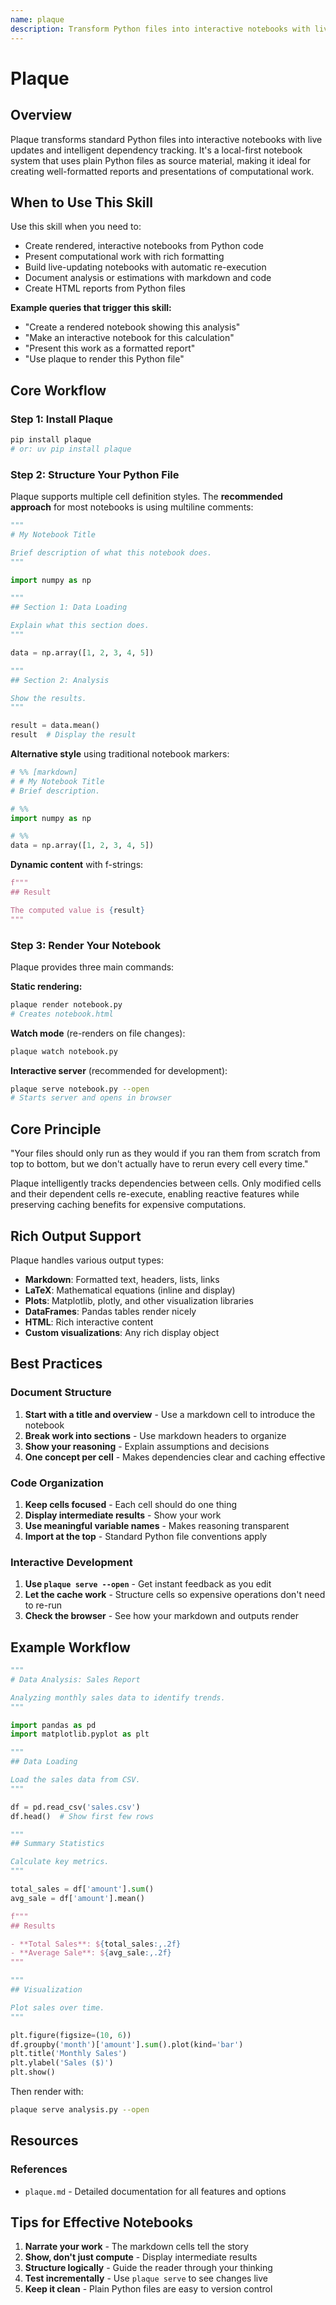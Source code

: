 ```yaml
---
name: plaque
description: Transform Python files into interactive notebooks with live updates. This skill should be used when you need to create rendered, interactive notebooks from Python code, or when you need to document and present computational work with rich formatting, live updates, and intelligent dependency tracking.
---
```


# Plaque

## Overview

Plaque transforms standard Python files into interactive notebooks with live updates and intelligent dependency tracking. It's a local-first notebook system that uses plain Python files as source material, making it ideal for creating well-formatted reports and presentations of computational work.

## When to Use This Skill

Use this skill when you need to:
- Create rendered, interactive notebooks from Python code
- Present computational work with rich formatting
- Build live-updating notebooks with automatic re-execution
- Document analysis or estimations with markdown and code
- Create HTML reports from Python files

**Example queries that trigger this skill:**
- "Create a rendered notebook showing this analysis"
- "Make an interactive notebook for this calculation"
- "Present this work as a formatted report"
- "Use plaque to render this Python file"

## Core Workflow

### Step 1: Install Plaque

```bash
pip install plaque
# or: uv pip install plaque
```

### Step 2: Structure Your Python File

Plaque supports multiple cell definition styles. The **recommended approach** for most notebooks is using multiline comments:

```python
"""
# My Notebook Title

Brief description of what this notebook does.
"""

import numpy as np

"""
## Section 1: Data Loading

Explain what this section does.
"""

data = np.array([1, 2, 3, 4, 5])

"""
## Section 2: Analysis

Show the results.
"""

result = data.mean()
result  # Display the result
```

**Alternative style** using traditional notebook markers:

```python
# %% [markdown]
# # My Notebook Title
# Brief description.

# %%
import numpy as np

# %%
data = np.array([1, 2, 3, 4, 5])
```

**Dynamic content** with f-strings:

```python
f"""
## Result

The computed value is {result}
"""
```

### Step 3: Render Your Notebook

Plaque provides three main commands:

**Static rendering:**
```bash
plaque render notebook.py
# Creates notebook.html
```

**Watch mode** (re-renders on file changes):
```bash
plaque watch notebook.py
```

**Interactive server** (recommended for development):
```bash
plaque serve notebook.py --open
# Starts server and opens in browser
```

## Core Principle

"Your files should only run as they would if you ran them from scratch from top to bottom, but we don't actually have to rerun every cell every time."

Plaque intelligently tracks dependencies between cells. Only modified cells and their dependent cells re-execute, enabling reactive features while preserving caching benefits for expensive computations.

## Rich Output Support

Plaque handles various output types:
- **Markdown**: Formatted text, headers, lists, links
- **LaTeX**: Mathematical equations (inline and display)
- **Plots**: Matplotlib, plotly, and other visualization libraries
- **DataFrames**: Pandas tables render nicely
- **HTML**: Rich interactive content
- **Custom visualizations**: Any rich display object

## Best Practices

### Document Structure
1. **Start with a title and overview** - Use a markdown cell to introduce the notebook
2. **Break work into sections** - Use markdown headers to organize
3. **Show your reasoning** - Explain assumptions and decisions
4. **One concept per cell** - Makes dependencies clear and caching effective

### Code Organization
1. **Keep cells focused** - Each cell should do one thing
2. **Display intermediate results** - Show your work
3. **Use meaningful variable names** - Makes reasoning transparent
4. **Import at the top** - Standard Python file conventions apply

### Interactive Development
1. **Use `plaque serve --open`** - Get instant feedback as you edit
2. **Let the cache work** - Structure cells so expensive operations don't need to re-run
3. **Check the browser** - See how your markdown and outputs render

## Example Workflow

```python
"""
# Data Analysis: Sales Report

Analyzing monthly sales data to identify trends.
"""

import pandas as pd
import matplotlib.pyplot as plt

"""
## Data Loading

Load the sales data from CSV.
"""

df = pd.read_csv('sales.csv')
df.head()  # Show first few rows

"""
## Summary Statistics

Calculate key metrics.
"""

total_sales = df['amount'].sum()
avg_sale = df['amount'].mean()

f"""
## Results

- **Total Sales**: ${total_sales:,.2f}
- **Average Sale**: ${avg_sale:,.2f}
"""

"""
## Visualization

Plot sales over time.
"""

plt.figure(figsize=(10, 6))
df.groupby('month')['amount'].sum().plot(kind='bar')
plt.title('Monthly Sales')
plt.ylabel('Sales ($)')
plt.show()
```

Then render with:
```bash
plaque serve analysis.py --open
```

## Resources

### References
- `plaque.md` - Detailed documentation for all features and options

## Tips for Effective Notebooks

1. **Narrate your work** - The markdown cells tell the story
2. **Show, don't just compute** - Display intermediate results
3. **Structure logically** - Guide the reader through your thinking
4. **Test incrementally** - Use `plaque serve` to see changes live
5. **Keep it clean** - Plain Python files are easy to version control
